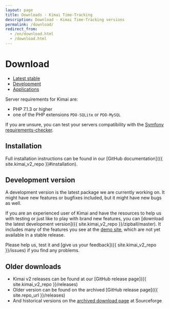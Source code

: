```yaml
---
layout: page
title: Downloads - Kimai Time-Tracking
description: Download - Kimai Time-Tracking versions
permalink: /download/
redirect_from:
  - /en/download.html
  - /download.html
---
```


# Download

<ul class="actions">
    <li><a href="{{ site.kimai_v2_repo }}{{ site.kimai_v2_latest }}" class="button special icon fa-download">Latest stable</a></li>
    <li><a href="{{ site.kimai_v2_repo }}/zipball/master" class="button icon fa-download">Development</a></li>
    <li><a href="/apps/" class="button icon fa-archive">Applications</a></li>
</ul>

Server requirements for Kimai are: 

- PHP 7.1.3 or higher 
- one of the PHP extensions `PDO-SQLite` or `PDO-MySQL`

If you are unsure, you can test your servers compatibility with the [Symfony requirements-checker](http://symfony.com/doc/current/reference/requirements.html).

## Installation

Full installation instructions can be found in our [GitHub documentation]({{ site.kimai_v2_repo }}#installation).

## Development version

A development version is the latest package we are currently working on. It might have new features or bugfixes included, but it might have new bugs as well.

If you are an experienced user of Kimai and have the resources to help us with testing or just like to play with brand new features,
you can [download the latest development version]({{ site.kimai_v2_repo }}/zipball/master).
It includes many of the features you see at the [demo site](/demo/), which are not yet available in a stable release.

Please help us, test it and [give us your feedback]({{ site.kimai_v2_repo }}/issues) if you find any problems.

## Older downloads

- Kimai v2 releases can be found at our [GitHub release page]({{ site.kimai_v2_repo }}/releases)
- Older version can be found on the archived [GitHub release page]({{ site.repo_url }}/releases)
- And historical versions on the [archived download page](https://sourceforge.net/projects/kimai/files/) at Sourceforge
